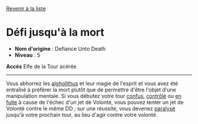 [Revenir à la liste](list.md)

# Défi jusqu'à la mort

 * **Nom d'origine** : Defiance Unto Death
 * **Niveau** : 5


<p><span id="ctl00_MainContent_DetailedOutput"><strong>Accès</strong> Elfe de la Tour acérée<br></span></p>
<hr>
<p>Vous abhorrez les <a href="https://2e.aonprd.com/MonsterFamilies.aspx?ID=1">alghollthus</a> et leur magie de l'esprit et vous avez été entraîné à préférer la mort plutôt que de permettre d'être l'objet d'une manipulation mentale. Si vous débutez votre tour <a href="https://2e.aonprd.com/Conditions.aspx?ID=5">confus</a>, <a href="https://2e.aonprd.com/Conditions.aspx?ID=6">contrôlé</a> ou <a href="https://2e.aonprd.com/Conditions.aspx?ID=17">en fuite</a> à cause de l'échec d'un jet de Volonté, vous pouvez tenter un jet de Volonté contre le même DD ; sur une réussite, vous devenez <a href="https://2e.aonprd.com/Conditions.aspx?ID=28">paralysé</a> jusqu'à votre prochain tour, au lieu d'agir contre votre volonté.&nbsp;</p>